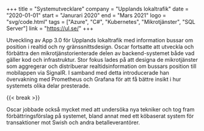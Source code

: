 +++
title = "Systemutvecklare"
company = "Upplands lokaltrafik"
date = "2020-01-01"
start = "Janurari 2020"
end = "Mars 2021"
logo = "svg/code.html"
tags = ["Azure", "C#", "Kubernetes", "Mikrotjänster", "SQL Server"]
link = "https://ul.se/"
+++

Utveckling av App 3.0 för Upplands lokaltrafik med information bussar om position i realtid och ny gränssnittsdesign.
Oscar fortsatte att utveckla och förbättra den mikrotjänstorienterade delen av backend-systemet både vad gäller kod och infrastruktur.
Stor fokus lades på att designa de mikrotjänster som aggregerar och distribuerar realtidsinformation om bussars position till mobilappen via SignalR.
I samband med detta introducerade han övervakning med Prometheus och Grafana för att få bättre insikt i hur systemets olika delar presterade.

{{< break >}}

Oscar jobbade också mycket med att undersöka nya tekniker och tog fram förbättringsförslag på systemet, bland annat med ett köbaserat system för transaktioner mot Swish och andra betalleverantörer.
